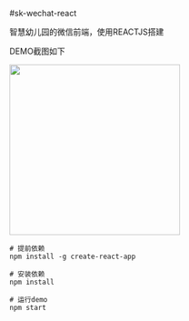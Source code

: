 #sk-wechat-react

智慧幼儿园的微信前端，使用REACTJS搭建 

DEMO截图如下

<img src="https://ooo.0o0.ooo/2017/06/23/594ca75547c53.png" width="300"/>

```
# 提前依赖
npm install -g create-react-app

# 安装依赖
npm install

# 运行demo
npm start
```